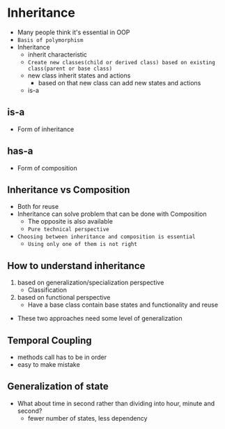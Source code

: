 # Inheritance

- Many people think it's essential in OOP
- `Basis of polymorphism`
- Inheritance
    - inherit characteristic
    - `Create new classes(child or derived class) based on existing class(parent or base class)`
    - new class inherit states and actions
        - based on that new class can add new states and actions
    - is-a

## is-a

- Form of inheritance

## has-a

- Form of composition

## Inheritance vs Composition

- Both for reuse
- Inheritance can solve problem that can be done with Composition
    - The opposite is also available
    - `Pure technical perspective`
- `Choosing between inheritance and composition is essential`
    - `Using only one of them is not right`

## How to understand inheritance

1. based on generalization/specialization perspective
   - Classification
2. based on functional perspective
   - Have a base class contain base states and functionality and reuse

- These two approaches need some level of generalization

## Temporal Coupling
- methods call has to be in order
- easy to make mistake 

## Generalization of state
- What about time in second rather than dividing into hour, minute and second?
  - fewer number of states, less dependency